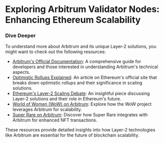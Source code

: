 # Exploring Arbitrum Validator Nodes: Enhancing Ethereum Scalability

### Dive Deeper

To understand more about Arbitrum and its unique Layer-2 solutions, you might want to check out the following resources:

- [Arbitrum's Official Documentation](https://developer.offchainlabs.com/): A comprehensive guide for developers and those interested in understanding Arbitrum's technical aspects.
- [Optimistic Rollups Explained](https://ethereum.org/en/developers/docs/scaling/optimistic-rollups/): An article on Ethereum's official site that breaks down optimistic rollups and their significance in scaling solutions.
- [Ethereum's Layer-2 Scaling Debate](https://cointelegraph.com/news/the-future-of-ethereum-is-on-the-line-at-the-layer-two-scaling-debate): An insightful piece discussing Layer-2 solutions and their role in Ethereum's future.
- [World of Women (WoW) on Arbitrum](https://www.license-token.com/wiki/world-of-women-wo-w-on-arbitrum): Explore how the WoW project leverages Arbitrum for scalability.
- [Super Rare on Arbitrum](https://www.license-token.com/wiki/super-rare-on-arbitrum): Discover how Super Rare integrates with Arbitrum for enhanced NFT transactions.

These resources provide detailed insights into how Layer-2 technologies like Arbitrum are essential for the future of blockchain scalability.